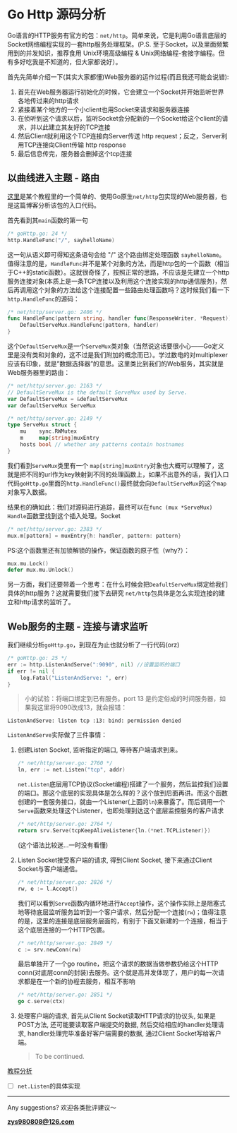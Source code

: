 # Go Http 源码分析

Go语言的HTTP服务有官方的包：```net/http```。简单来说，它是利用Go语言底层的Socket网络编程实现的一套http服务处理框架。(P.S. 至于Socket，以及里面频繁用到的并发知识，推荐食用 Unix环境高级编程 & Unix网络编程-套接字编程。但有多好吃我是不知道的，但大家都说好）。

首先先简单介绍一下(其实大家都懂)Web服务器的运作过程(而且我还可能会说错): 

1. 首先在Web服务器运行初始化的时候，它会建立一个Socket并开始监听世界各地传过来的http请求
2. 紧接着某个地方的一个小client也用Socket来请求和服务器连接
3. 在侦听到这个请求以后，监听Socket会分配新的一个Socket给这个client的请求，并以此建立其友好的TCP连接
4. 然后Client就利用这个TCP连接向Server传送 http request；反之，Server利用TCP连接向Client传输 http response
5. 最后信息传完，服务器会删掉这个tcp连接


## 以曲线进入主题 - 路由

[这里](goHttp.go)是某个教程里的一个简单的、使用Go原生```net/http```包实现的Web服务器，也是这篇博客分析该包的入口代码。


首先看到其```main```函数的第一句
```Go
/* goHttp.go: 24 */
http.HandleFunc("/", sayhelloName) 
```
这一句从语义即可得知这条语句会给 "/" 这个路由绑定处理函数 ```sayhelloName```。值得注意的是，```HandleFunc```并不是某个对象的方法，而是http包的一个函数（相当于C++的static函数）。这就很奇怪了，按照正常的思路，不应该是先建立一个http服务连接对象(本质上是一条TCP连接以及利用这个连接实现的http通信服务)，然后再调用这个对象的方法给这个连接配置一些路由处理函数吗？这时候我们看一下 ```http.HandleFunc```的源码：

```Go
/* net/http/server.go: 2406 */
func HandleFunc(pattern string, handler func(ResponseWriter, *Request)) {
	DefaultServeMux.HandleFunc(pattern, handler)
}
```
这个```DefaultServeMux```是一个```ServeMux```类对象（当然说这话要很小心——Go定义里是没有类和对象的，这不过是我们附加的概念而已）。学过数电的对multiplexer应该有印象，就是”数据选择器”的意思。这里类比到我们的Web服务，其实就是Web服务器里的路由：

```Go
/* net/http/server.go: 2163 */
// DefaultServeMux is the default ServeMux used by Serve.
var DefaultServeMux = &defaultServeMux
var defaultServeMux ServeMux
```

```Go
/* net/http/server.go: 2149 */
type ServeMux struct {
	mu    sync.RWMutex
	m     map[string]muxEntry
	hosts bool // whether any patterns contain hostnames
}

```

我们看到```ServeMux```类里有一个 ```map[string]muxEntry```对象也大概可以理解了，这就是把不同的url作为key映射到不同的处理函数上，如果不出意外的话，我们入口代码```goHttp.go```里面的```http.HandleFunc()```最终就会向```DefaultServeMux```的这个```map```对象写入数据。

结果也的确如此：我们对源码进行追踪，最终可以在```func (mux *ServeMux) Handle```函数里找到这个插入处理。Socket

```Go
/* net/http/server.go: 2383 */
mux.m[pattern] = muxEntry{h: handler, pattern: pattern}
```
PS:这个函数里还有加锁解锁的操作，保证函数的原子性（why?）：

```Go
mux.mu.Lock()
defer mux.mu.Unlock()
```

另一方面，我们还要带着一个思考：在什么时候会把```DeafultServeMux```绑定给我们具体的http服务？这就需要我们接下去研究 ```net/http```包具体是怎么实现连接的建立和http请求的监听了。

## Web服务的主题 - 连接与请求监听

我们继续分析```goHttp.go```，到现在为止也就分析了一行代码(orz)

```Go
/* goHttp.go: 25 */
err := http.ListenAndServe(":9090", nil) //设置监听的端口
if err != nil {
    log.Fatal("ListenAndServe: ", err)
}
```

> 小的试验：将端口绑定到已有服务。port 13 是约定俗成的时间服务器，如果我这里将9090改成13，就会报错：

```shell
ListenAndServe: listen tcp :13: bind: permission denied
```

```ListenAndServe```实际做了三件事情：

1. 创建Listen Socket, 监听指定的端口, 等待客户端请求到来。

	```Go
	/* net/http/server.go: 2760 */
	ln, err := net.Listen("tcp", addr)
	```
	```net.Listen```底层用TCP协议(Socket编程)搭建了一个服务，然后监控我们设置的端口。那这个底层的实现具体是怎么样的？这个放到后面再讲。而这个函数创建的一套服务接口，就由一个Listener(上面的```ln```)来暴露了。而后调用一个```Serve```函数来处理这个Listener，也即处理到达这个底层监控服务的客户请求

	```Go
	/* net/http/server.go: 2764 */
	return srv.Serve(tcpKeepAliveListener{ln.(*net.TCPListener)})
	```
	(这个语法比较迷...一时没有看懂)

2. Listen Socket接受客户端的请求, 得到Client Socket, 接下来通过Client Socket与客户端通信。

	```Go
	/* net/http/server.go: 2826 */
	rw, e := l.Accept()
	```

	我们可以看到```Serve```函数内循环地进行```Accept```操作，这个操作实际上是阻塞式地等待底层监听服务监听到一个客户请求，然后分配一个连接(```rw```)；值得注意的是，这里的连接是底层服务层面的，有别于下面又新建的一个连接，相当于这个底层连接的一个HTTP包裹。

	```Go
	/* net/http/server.go: 2849 */
	c := srv.newConn(rw)
	```

	最后单独开了一个go routine，把这个请求的数据当做参数扔给这个HTTP conn(对底层conn的封装)去服务。这个就是高并发体现了，用户的每一次请求都是在一个新的协程去服务，相互不影响

	```Go
	/* net/http/server.go: 2851 */
	go c.serve(ctx)
	```

3. 处理客户端的请求, 首先从Client Socket读取HTTP请求的协议头, 如果是POST方法, 还可能要读取客户端提交的数据, 然后交给相应的handler处理请求, handler处理完毕准备好客户端需要的数据, 通过Client Socket写给客户端。

	> To be continued.

[教程分析](https://github.com/astaxie/build-web-application-with-golang/blob/master/zh/03.3.md)

- [ ] ```net.Listen```的具体实现

<hr>

Any suggestions? 欢迎各类批评建议～

**zys980808@126.com**